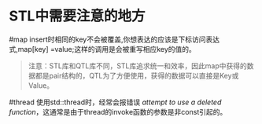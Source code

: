 STL中需要注意的地方
================

#map
insert时相同的key不会被覆盖,你想表达的应该是下标访问表达式,map[key] =value;这样的调用是会被重写相应key的值的。

>注意：STL库和QTL库不同，STL库追求统一和效率，因此map中获得的数据都是pair结构的，QTL为了方便使用，获得的数据可以直接是Key或Value。

#thread
使用std::thread时，经常会报错误 *attempt to use a deleted function*，这通常是由于thread的invoke函数的参数是非const引起的。